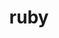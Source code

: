 ---
title: "ruby"
layout: cache
categories: [package, develop]
meta: {"versions": ["3.1.0", "3.3.0"], "compilers": ["gcc@=7.5.0"], "oss": ["ubuntu18.04"], "platforms": ["linux"], "targets": ["x86_64_v3"], "stacks": ["build_systems", "root"], "num_specs": 4, "num_specs_by_stack": {"root": 4, "build_systems": 4}}
spec_details: [{"hash": "yzwx5ogkwsxz7cgabrq6resztixnohpn", "compiler": "gcc@=7.5.0", "versions": ["3.3.0"], "os": "ubuntu18.04", "platform": "linux", "target": "x86_64_v3", "variants": ["build_system=autotools", "~openssl", "~readline"], "stacks": ["root", "build_systems"], "size": "-", "tarball": "https://binaries.spack.io/develop/build_cache/linux-ubuntu18.04-x86_64_v3/gcc-7.5.0/ruby-3.3.0/linux-ubuntu18.04-x86_64_v3-gcc-7.5.0-ruby-3.3.0-yzwx5ogkwsxz7cgabrq6resztixnohpn.spack"}, {"hash": "cm5t4zovdbvpv7ahgziounazod5h4r5z", "compiler": "gcc@=7.5.0", "versions": ["3.1.0"], "os": "ubuntu18.04", "platform": "linux", "target": "x86_64_v3", "variants": ["build_system=autotools", "~openssl", "~readline"], "stacks": ["root", "build_systems"], "size": "-", "tarball": "https://binaries.spack.io/develop/build_cache/linux-ubuntu18.04-x86_64_v3/gcc-7.5.0/ruby-3.1.0/linux-ubuntu18.04-x86_64_v3-gcc-7.5.0-ruby-3.1.0-cm5t4zovdbvpv7ahgziounazod5h4r5z.spack"}, {"hash": "o3q4cbl3sgqh6uhfne2fo76pt6w2e74c", "compiler": "gcc@=7.5.0", "versions": ["3.3.0"], "os": "ubuntu18.04", "platform": "linux", "target": "x86_64_v3", "variants": ["build_system=autotools", "~openssl", "~readline"], "stacks": ["root", "build_systems"], "size": "-", "tarball": "https://binaries.spack.io/develop/build_cache/linux-ubuntu18.04-x86_64_v3/gcc-7.5.0/ruby-3.3.0/linux-ubuntu18.04-x86_64_v3-gcc-7.5.0-ruby-3.3.0-o3q4cbl3sgqh6uhfne2fo76pt6w2e74c.spack"}, {"hash": "jeyeqm2fjzxwrce4xua7ynquomgaiqgg", "compiler": "gcc@=7.5.0", "versions": ["3.1.0"], "os": "ubuntu18.04", "platform": "linux", "target": "x86_64_v3", "variants": ["build_system=autotools", "~openssl", "~readline"], "stacks": ["root", "build_systems"], "size": "-", "tarball": "https://binaries.spack.io/develop/build_cache/linux-ubuntu18.04-x86_64_v3/gcc-7.5.0/ruby-3.1.0/linux-ubuntu18.04-x86_64_v3-gcc-7.5.0-ruby-3.1.0-jeyeqm2fjzxwrce4xua7ynquomgaiqgg.spack"}]
---